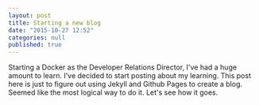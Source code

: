 ```yaml
---
layout: post
title: Starting a new blog
date: "2015-10-27 12:52"
categories: null
published: true
---
```


Starting a Docker as the Developer Relations Director, I've had a huge amount to learn. I've decided to start posting about my learning. This post here is just to figure out using Jekyll and Github Pages to create a blog. Seemed like the most logical way to do it. Let's see how it goes.
